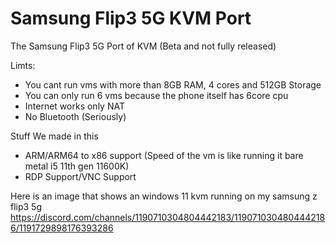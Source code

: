 # Samsung Flip3 5G KVM Port
The Samsung Flip3 5G Port of KVM (Beta and not fully released)

Limts:
- You cant run vms with more than 8GB RAM, 4 cores and 512GB Storage
- You can only run 6 vms because the phone itself has 6core cpu
- Internet works only NAT
- No Bluetooth (Seriously)

Stuff We made in this
- ARM/ARM64 to x86 support (Speed of the vm is like running it bare metal i5 11th gen 11600K)
- RDP Support/VNC Support
  

Here is an image that shows an windows 11 kvm running on my samsung z flip3 5g
[https://discord.com/channels/1190710304804442183/1190710304804442186/1191729898176393286
](https://media.discordapp.net/attachments/1190710304804442186/1191729897996030062/image0.jpg?ex=65b8f4f4&is=65a67ff4&hm=0bc407003654634ea72e8dea05cbaa16ea8af0848b5b5534e1f44fa97f545b0a&=&format=webp&width=246&height=600)


